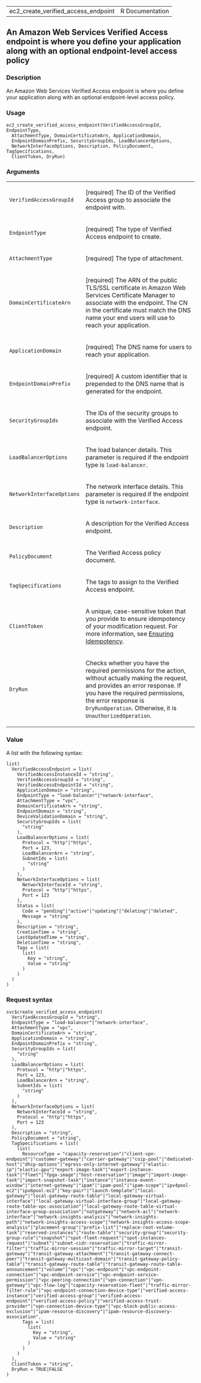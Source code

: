 <table style="width: 100%;">
<tbody>
<tr class="odd">
<td>ec2_create_verified_access_endpoint</td>
<td style="text-align: right;">R Documentation</td>
</tr>
</tbody>
</table>

## An Amazon Web Services Verified Access endpoint is where you define your application along with an optional endpoint-level access policy

### Description

An Amazon Web Services Verified Access endpoint is where you define your
application along with an optional endpoint-level access policy.

### Usage

    ec2_create_verified_access_endpoint(VerifiedAccessGroupId, EndpointType,
      AttachmentType, DomainCertificateArn, ApplicationDomain,
      EndpointDomainPrefix, SecurityGroupIds, LoadBalancerOptions,
      NetworkInterfaceOptions, Description, PolicyDocument, TagSpecifications,
      ClientToken, DryRun)

### Arguments

<table>
<colgroup>
<col style="width: 35%" />
<col style="width: 65%" />
</colgroup>
<tbody>
<tr class="odd">
<td><code
id="ec2_create_verified_access_endpoint_:_VerifiedAccessGroupId">VerifiedAccessGroupId</code></td>
<td><p>[required] The ID of the Verified Access group to associate the
endpoint with.</p></td>
</tr>
<tr class="even">
<td><code
id="ec2_create_verified_access_endpoint_:_EndpointType">EndpointType</code></td>
<td><p>[required] The type of Verified Access endpoint to
create.</p></td>
</tr>
<tr class="odd">
<td><code
id="ec2_create_verified_access_endpoint_:_AttachmentType">AttachmentType</code></td>
<td><p>[required] The type of attachment.</p></td>
</tr>
<tr class="even">
<td><code
id="ec2_create_verified_access_endpoint_:_DomainCertificateArn">DomainCertificateArn</code></td>
<td><p>[required] The ARN of the public TLS/SSL certificate in Amazon
Web Services Certificate Manager to associate with the endpoint. The CN
in the certificate must match the DNS name your end users will use to
reach your application.</p></td>
</tr>
<tr class="odd">
<td><code
id="ec2_create_verified_access_endpoint_:_ApplicationDomain">ApplicationDomain</code></td>
<td><p>[required] The DNS name for users to reach your
application.</p></td>
</tr>
<tr class="even">
<td><code
id="ec2_create_verified_access_endpoint_:_EndpointDomainPrefix">EndpointDomainPrefix</code></td>
<td><p>[required] A custom identifier that is prepended to the DNS name
that is generated for the endpoint.</p></td>
</tr>
<tr class="odd">
<td><code
id="ec2_create_verified_access_endpoint_:_SecurityGroupIds">SecurityGroupIds</code></td>
<td><p>The IDs of the security groups to associate with the Verified
Access endpoint.</p></td>
</tr>
<tr class="even">
<td><code
id="ec2_create_verified_access_endpoint_:_LoadBalancerOptions">LoadBalancerOptions</code></td>
<td><p>The load balancer details. This parameter is required if the
endpoint type is <code>load-balancer</code>.</p></td>
</tr>
<tr class="odd">
<td><code
id="ec2_create_verified_access_endpoint_:_NetworkInterfaceOptions">NetworkInterfaceOptions</code></td>
<td><p>The network interface details. This parameter is required if the
endpoint type is <code>network-interface</code>.</p></td>
</tr>
<tr class="even">
<td><code
id="ec2_create_verified_access_endpoint_:_Description">Description</code></td>
<td><p>A description for the Verified Access endpoint.</p></td>
</tr>
<tr class="odd">
<td><code
id="ec2_create_verified_access_endpoint_:_PolicyDocument">PolicyDocument</code></td>
<td><p>The Verified Access policy document.</p></td>
</tr>
<tr class="even">
<td><code
id="ec2_create_verified_access_endpoint_:_TagSpecifications">TagSpecifications</code></td>
<td><p>The tags to assign to the Verified Access endpoint.</p></td>
</tr>
<tr class="odd">
<td><code
id="ec2_create_verified_access_endpoint_:_ClientToken">ClientToken</code></td>
<td><p>A unique, case-sensitive token that you provide to ensure
idempotency of your modification request. For more information, see <a
href="https://docs.aws.amazon.com/AWSEC2/latest/APIReference/Run_Instance_Idempotency.html">Ensuring
Idempotency</a>.</p></td>
</tr>
<tr class="even">
<td><code
id="ec2_create_verified_access_endpoint_:_DryRun">DryRun</code></td>
<td><p>Checks whether you have the required permissions for the action,
without actually making the request, and provides an error response. If
you have the required permissions, the error response is
<code>DryRunOperation</code>. Otherwise, it is
<code>UnauthorizedOperation</code>.</p></td>
</tr>
</tbody>
</table>

### Value

A list with the following syntax:

    list(
      VerifiedAccessEndpoint = list(
        VerifiedAccessInstanceId = "string",
        VerifiedAccessGroupId = "string",
        VerifiedAccessEndpointId = "string",
        ApplicationDomain = "string",
        EndpointType = "load-balancer"|"network-interface",
        AttachmentType = "vpc",
        DomainCertificateArn = "string",
        EndpointDomain = "string",
        DeviceValidationDomain = "string",
        SecurityGroupIds = list(
          "string"
        ),
        LoadBalancerOptions = list(
          Protocol = "http"|"https",
          Port = 123,
          LoadBalancerArn = "string",
          SubnetIds = list(
            "string"
          )
        ),
        NetworkInterfaceOptions = list(
          NetworkInterfaceId = "string",
          Protocol = "http"|"https",
          Port = 123
        ),
        Status = list(
          Code = "pending"|"active"|"updating"|"deleting"|"deleted",
          Message = "string"
        ),
        Description = "string",
        CreationTime = "string",
        LastUpdatedTime = "string",
        DeletionTime = "string",
        Tags = list(
          list(
            Key = "string",
            Value = "string"
          )
        )
      )
    )

### Request syntax

    svc$create_verified_access_endpoint(
      VerifiedAccessGroupId = "string",
      EndpointType = "load-balancer"|"network-interface",
      AttachmentType = "vpc",
      DomainCertificateArn = "string",
      ApplicationDomain = "string",
      EndpointDomainPrefix = "string",
      SecurityGroupIds = list(
        "string"
      ),
      LoadBalancerOptions = list(
        Protocol = "http"|"https",
        Port = 123,
        LoadBalancerArn = "string",
        SubnetIds = list(
          "string"
        )
      ),
      NetworkInterfaceOptions = list(
        NetworkInterfaceId = "string",
        Protocol = "http"|"https",
        Port = 123
      ),
      Description = "string",
      PolicyDocument = "string",
      TagSpecifications = list(
        list(
          ResourceType = "capacity-reservation"|"client-vpn-endpoint"|"customer-gateway"|"carrier-gateway"|"coip-pool"|"dedicated-host"|"dhcp-options"|"egress-only-internet-gateway"|"elastic-ip"|"elastic-gpu"|"export-image-task"|"export-instance-task"|"fleet"|"fpga-image"|"host-reservation"|"image"|"import-image-task"|"import-snapshot-task"|"instance"|"instance-event-window"|"internet-gateway"|"ipam"|"ipam-pool"|"ipam-scope"|"ipv4pool-ec2"|"ipv6pool-ec2"|"key-pair"|"launch-template"|"local-gateway"|"local-gateway-route-table"|"local-gateway-virtual-interface"|"local-gateway-virtual-interface-group"|"local-gateway-route-table-vpc-association"|"local-gateway-route-table-virtual-interface-group-association"|"natgateway"|"network-acl"|"network-interface"|"network-insights-analysis"|"network-insights-path"|"network-insights-access-scope"|"network-insights-access-scope-analysis"|"placement-group"|"prefix-list"|"replace-root-volume-task"|"reserved-instances"|"route-table"|"security-group"|"security-group-rule"|"snapshot"|"spot-fleet-request"|"spot-instances-request"|"subnet"|"subnet-cidr-reservation"|"traffic-mirror-filter"|"traffic-mirror-session"|"traffic-mirror-target"|"transit-gateway"|"transit-gateway-attachment"|"transit-gateway-connect-peer"|"transit-gateway-multicast-domain"|"transit-gateway-policy-table"|"transit-gateway-route-table"|"transit-gateway-route-table-announcement"|"volume"|"vpc"|"vpc-endpoint"|"vpc-endpoint-connection"|"vpc-endpoint-service"|"vpc-endpoint-service-permission"|"vpc-peering-connection"|"vpn-connection"|"vpn-gateway"|"vpc-flow-log"|"capacity-reservation-fleet"|"traffic-mirror-filter-rule"|"vpc-endpoint-connection-device-type"|"verified-access-instance"|"verified-access-group"|"verified-access-endpoint"|"verified-access-policy"|"verified-access-trust-provider"|"vpn-connection-device-type"|"vpc-block-public-access-exclusion"|"ipam-resource-discovery"|"ipam-resource-discovery-association",
          Tags = list(
            list(
              Key = "string",
              Value = "string"
            )
          )
        )
      ),
      ClientToken = "string",
      DryRun = TRUE|FALSE
    )

